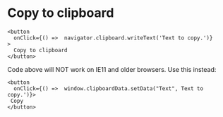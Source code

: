 # Copy to clipboard

```
<button
  onClick={() =>  navigator.clipboard.writeText('Text to copy.')}
>
  Copy to clipboard
</button>
```

Code above will NOT work on IE11 and older browsers. Use this instead:

```
<button
  onClick={() =>  window.clipboardData.setData("Text", Text to copy.')}>
 Copy
</button>
```